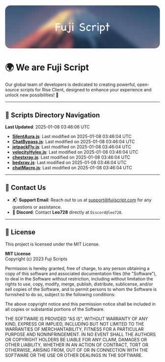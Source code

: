 ![Banner](.github/b.webp)

# 🌍 **We are Fuji Script**

Our global team of developers is dedicated to creating powerful, open-source scripts for Rise Client, designed to enhance your experience and unlock new possibilities! 🌟

---
<!-- SCRIPTS_NAVIGATION_START -->
## 📂 **Scripts Directory Navigation**

**Last Updated**: 2025-01-08 03:46:06 UTC

- **[SilentAura.js](scripts/SilentAura.js)**: Last modified on 2025-01-08 03:46:04 UTC
- **[ChatBypass.js](scripts/ChatBypass.js)**: Last modified on 2025-01-08 03:46:04 UTC
- **[jetpackFly.js](scripts/jetpackFly.js)**: Last modified on 2025-01-08 03:46:04 UTC
- **[velocityHylex.js](scripts/velocityHylex.js)**: Last modified on 2025-01-08 03:46:04 UTC
- **[chestxray.js](scripts/chestxray.js)**: Last modified on 2025-01-08 03:46:04 UTC
- **[bedxray.js](scripts/bedxray.js)**: Last modified on 2025-01-08 03:46:04 UTC
- **[chatMacro.js](scripts/chatMacro.js)**: Last modified on 2025-01-08 03:46:04 UTC

<!-- SCRIPTS_NAVIGATION_END -->

---

## 💬 **Contact Us**  
- 📬 **Support Email**: Reach out to us at [support@fujiscript.com](mailto:support@fujiscript.com) for any questions or assistance.  
- 💬 **Discord**: Contact **Leo728** directly at `Discord@leo728`.

---

## 📜 **License**

This project is licensed under the MIT License.  

**MIT License**  
Copyright (c) 2023 Fuji Scripts  

Permission is hereby granted, free of charge, to any person obtaining a copy of this software and associated documentation files (the "Software"), to deal in the Software without restriction, including without limitation the rights to use, copy, modify, merge, publish, distribute, sublicense, and/or sell copies of the Software, and to permit persons to whom the Software is furnished to do so, subject to the following conditions:  

The above copyright notice and this permission notice shall be included in all copies or substantial portions of the Software.  

THE SOFTWARE IS PROVIDED "AS IS", WITHOUT WARRANTY OF ANY KIND, EXPRESS OR IMPLIED, INCLUDING BUT NOT LIMITED TO THE WARRANTIES OF MERCHANTABILITY, FITNESS FOR A PARTICULAR PURPOSE AND NONINFRINGEMENT. IN NO EVENT SHALL THE AUTHORS OR COPYRIGHT HOLDERS BE LIABLE FOR ANY CLAIM, DAMAGES OR OTHER LIABILITY, WHETHER IN AN ACTION OF CONTRACT, TORT OR OTHERWISE, ARISING FROM, OUT OF OR IN CONNECTION WITH THE SOFTWARE OR THE USE OR OTHER DEALINGS IN THE SOFTWARE.  
